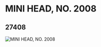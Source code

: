 # MINI HEAD, NO. 2008
## 27408
![MINI HEAD, NO. 2008](https://lc-www-live-s.legocdn.com/media/bricks/5/2/6158308.jpg)